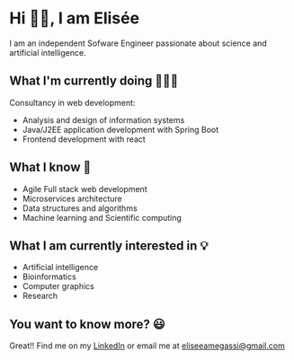 # Hi 👋🏾, I am Elisée

I am an independent Sofware Engineer passionate about science and artificial intelligence.   

## What I'm currently doing 👨🏾‍💻
Consultancy in web development:
- Analysis and design of information systems
- Java/J2EE application development with Spring Boot  
- Frontend development with react


## What I know 📝
- Agile Full stack web development 
- Microservices architecture
- Data structures and algorithms 
- Machine learning and Scientific computing


## What I am currently interested in 💡
- Artificial intelligence
- Bioinformatics
- Computer graphics
- Research  


## You want to know more? 😃
Great!! Find me on my [LinkedIn](linkedin.com/in/eliseeamegassi) or email me at [eliseeamegassi@gmail.com](mailto:eliseeamegassi@gmail.com)
